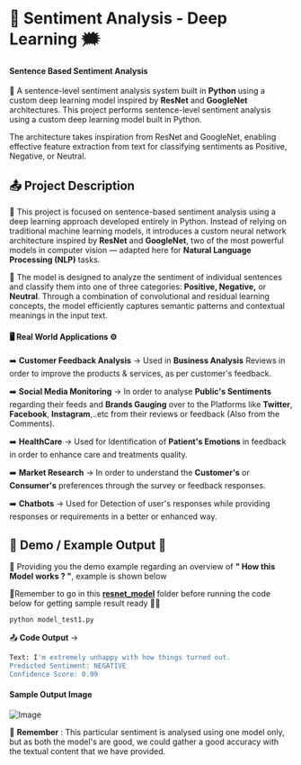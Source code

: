 # 📰 Sentiment Analysis - Deep Learning 🗯️

#### Sentence Based Sentiment Analysis

📌 A sentence-level sentiment analysis system built in **Python** using a custom deep learning model inspired by **ResNet** and **GoogleNet** architectures. This project performs sentence-level sentiment analysis using a custom deep learning model built in Python.

The architecture takes inspiration from ResNet and GoogleNet, enabling effective feature extraction from text for classifying sentiments as Positive, Negative, or Neutral.

## 📤 Project Description

📄 This project is focused on sentence-based sentiment analysis using a deep learning approach developed entirely in Python. Instead of relying on traditional machine learning models, it introduces a custom neural network architecture inspired by **ResNet** and **GoogleNet**, two of the most powerful models in computer vision — adapted here for **Natural Language Processing (NLP)** tasks.

📃 The model is designed to analyze the sentiment of individual sentences and classify them into one of three categories: **Positive, Negative,** or **Neutral**. Through a combination of convolutional and residual learning concepts, the model efficiently captures semantic patterns and contextual meanings in the input text.

#### 🖥️ Real World Applications ⚙️

➡️ **Customer Feedback Analysis** → Used in **Business Analysis** Reviews in order to improve the products & services, as per customer's feedback.

➡️ **Social Media Monitoring** → In order to analyse **Public's Sentiments** regarding their feeds and **Brands Gauging** over to the Platforms like **Twitter**, **Facebook**, **Instagram**,..etc from their reviews or feedback (Also from the Comments).

➡️ **HealthCare** → Used for Identification of **Patient's Emotions** in feedback in order to enhance care and treatments quality.

➡️ **Market Research** → In order to understand the **Customer's** or **Consumer's** preferences through the survey or feedback responses.

➡️ **Chatbots** → Used for Detection of user's responses while providing responses or requirements in a better or enhanced way.

## 🔖 Demo / Example Output 📮

📄 Providing you the demo example regarding an overview of **" How this Model works ? "**, example is shown below

📍Remember to go in this **[resnet_model](https://github.com/ackwolver335/SentimentAnalysis-DL/tree/main/resnet_model)** folder before running the code below for getting sample result ready 👍🏻

```bash
python model_test1.py
```

📤 **Code Output** →

```bash
Text: I'm extremely unhappy with how things turned out.
Predicted Sentiment: NEGATIVE
Confidence Score: 0.99
```

#### Sample Output Image

![Image](https://github.com/user-attachments/assets/391656f9-ae89-4a71-a3bb-49dc82dd87b1)

📝 **Remember** : This particular sentiment is analysed using one model only, but as both the model's are good, we could gather a good accuracy with the textual content that we have provided.